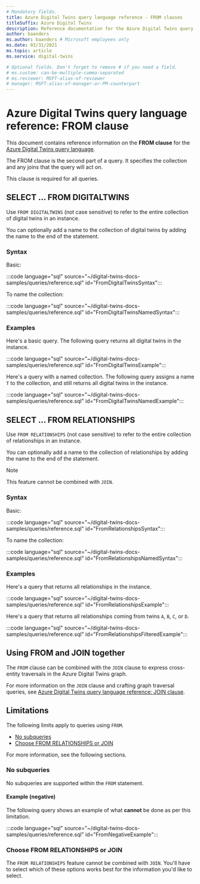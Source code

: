 ```yaml
---
# Mandatory fields.
title: Azure Digital Twins query language reference - FROM clauses
titleSuffix: Azure Digital Twins
description: Reference documentation for the Azure Digital Twins query language FROM clause
author: baanders
ms.author: baanders # Microsoft employees only
ms.date: 03/31/2021
ms.topic: article
ms.service: digital-twins

# Optional fields. Don't forget to remove # if you need a field.
# ms.custom: can-be-multiple-comma-separated
# ms.reviewer: MSFT-alias-of-reviewer
# manager: MSFT-alias-of-manager-or-PM-counterpart
---
```


# Azure Digital Twins query language reference: FROM clause

This document contains reference information on the **FROM clause** for the [Azure Digital Twins query language](concepts-query-language.md).

The FROM clause is the second part of a query. It specifies the collection and any joins that the query will act on.

This clause is required for all queries.

## SELECT ... FROM DIGITALTWINS

Use `FROM DIGITALTWINS` (not case sensitive) to refer to the entire collection of digital twins in an instance.

You can optionally add a name to the collection of digital twins by adding the name to the end of the statement.

### Syntax

Basic:

:::code language="sql" source="~/digital-twins-docs-samples/queries/reference.sql" id="FromDigitalTwinsSyntax":::

To name the collection:

:::code language="sql" source="~/digital-twins-docs-samples/queries/reference.sql" id="FromDigitalTwinsNamedSyntax":::

### Examples

Here's a basic query. The following query returns all digital twins in the instance. 

:::code language="sql" source="~/digital-twins-docs-samples/queries/reference.sql" id="FromDigitalTwinsExample":::

Here's a query with a named collection. The following query assigns a name `T` to the collection, and still returns all digital twins in the instance.

:::code language="sql" source="~/digital-twins-docs-samples/queries/reference.sql" id="FromDigitalTwinsNamedExample":::

## SELECT ... FROM RELATIONSHIPS

Use `FROM RELATIONSHIPS` (not case sensitive) to refer to the entire collection of relationships in an instance.

You can optionally add a name to the collection of relationships by adding the name to the end of the statement.

>[!NOTE]
> This feature cannot be combined with `JOIN`.

### Syntax

Basic:

:::code language="sql" source="~/digital-twins-docs-samples/queries/reference.sql" id="FromRelationshipsSyntax":::

To name the collection:

:::code language="sql" source="~/digital-twins-docs-samples/queries/reference.sql" id="FromRelationshipsNamedSyntax":::

### Examples

Here's a query that returns all relationships in the instance. 

:::code language="sql" source="~/digital-twins-docs-samples/queries/reference.sql" id="FromRelationshipsExample":::

Here's a query that returns all relationships coming from twins `A`, `B`, `C`, or `D`.

:::code language="sql" source="~/digital-twins-docs-samples/queries/reference.sql" id="FromRelationshipsFilteredExample":::

## Using FROM and JOIN together

The `FROM` clause can be combined with the `JOIN` clause to express cross-entity traversals in the Azure Digital Twins graph.

For more information on the `JOIN` clause and crafting graph traversal queries, see [Azure Digital Twins query language reference: JOIN clause](reference-query-clause-join.md).

## Limitations

The following limits apply to queries using `FROM`.
* [No subqueries](#no-subqueries)
* [Choose FROM RELATIONSHIPS or JOIN](#choose-from-relationships-or-join)

For more information, see the following sections.

### No subqueries

No subqueries are supported within the `FROM` statement.

#### Example (negative)

The following query shows an example of what **cannot** be done as per this limitation.

:::code language="sql" source="~/digital-twins-docs-samples/queries/reference.sql" id="FromNegativeExample":::

### Choose FROM RELATIONSHIPS or JOIN

The `FROM RELATIONSHIPS` feature cannot be combined with `JOIN`. You'll have to select which of these options works best for the information you'd like to select.


